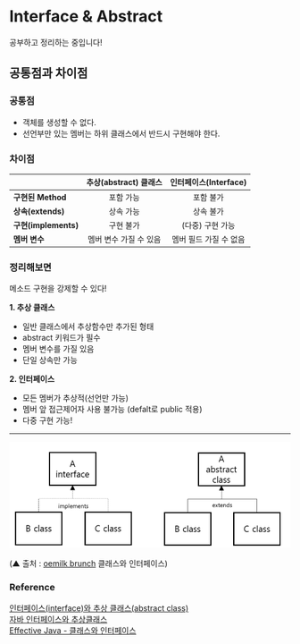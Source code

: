 # Interface & Abstract

공부하고 정리하는 중입니다!

## 공통점과 차이점

### 공통점

- 객체를 생성할 수 없다.
- 선언부만 있는 멤버는 하위 클래스에서 반드시 구현해야 한다.

### 차이점

|  |  <center>추상(abstract) 클래스</center> |  <center>인터페이스(Interface)</center> |
|:--------|:--------:|--------:|
|**구현된 Method** | <center> 포함 가능 </center> | <center> 포함 불가 </center> |
|**상속(extends)** | <center> 상속 가능 </center> | <center> 상속 불가 </center> |
|**구현(implements)** | <center> 구현 불가 </center> | <center> (다중) 구현 가능 </center> |
|**멤버 변수** | <center> 멤버 변수 가질 수 있음 </center> | <center> 멤버 필드 가질 수 없음 </center> |

### 정리해보면

메소드 구현을 강제할 수 있다!

**1. 추상 클래스**
- 일반 클래스에서 추상함수만 추가된 형태
- abstract 키워드가 필수
- 멤버 변수를 가질 있음
- 단일 상속만 가능

**2. 인터페이스**
- 모든 멤버가 추상적(선언만 가능)
- 멤버 앞 접근제어자 사용 불가능 (defalt로 public 적용)
- 다중 구현 가능!

---

![img](../.vuepress/public/images/img-java/interface&abstract(1).png)

(▲ 출처 : [oemilk brunch](https://brunch.co.kr/@oemilk/134) 클래스와 인터페이스)  

### Reference

[인터페이스(interface)와 추상 클래스(abstract class)](https://loustler.io/languages/oop_interface_and_abstract_class/)  
[자바 인터페이스와 추상클래스](https://medium.com/webeveloper/%EC%9E%90%EB%B0%94-%EC%9D%B8%ED%84%B0%ED%8E%98%EC%9D%B4%EC%8A%A4%EC%99%80-%EC%B6%94%EC%83%81%ED%81%B4%EB%9E%98%EC%8A%A4-6eecbe5d6350)  
[Effective Java - 클래스와 인터페이스](https://brunch.co.kr/@oemilk/134)

